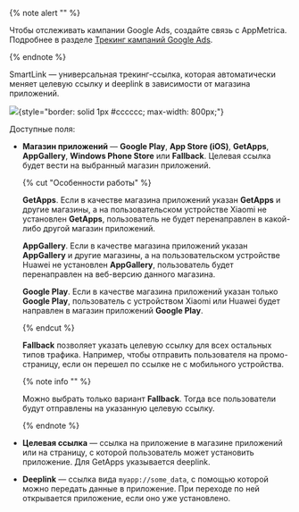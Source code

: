 {% note alert "" %}

Чтобы отслеживать кампании Google Ads, создайте связь с AppMetrica. Подробнее в разделе [Трекинг кампаний Google Ads](../adwords-settings.md).

{% endnote %}

SmartLink — универсальная трекинг-ссылка, которая автоматически меняет целевую ссылку и deeplink в зависимости от магазина приложений.

![](../../../_images/smart-link-{{locale}}.png){style="border: solid 1px #cccccc; max-width: 800px;"}

Доступные поля:

- **Магазин приложений** — **Google Play**, **App Store (iOS)**, **GetApps**, **AppGallery**, **Windows Phone Store** или **Fallback**. Целевая ссылка будет вести на выбранный магазин приложений.

    {% cut "Особенности работы" %}

    **GetApps**. Если в качестве магазина приложений указан **GetApps** и другие магазины, а на пользовательском устройстве Xiaomi не установлен **GetApps**, пользователь не будет перенаправлен в какой-либо другой магазин приложений.

    **AppGallery**. Если в качестве магазина приложений указан **AppGallery** и другие магазины, а на пользовательском устройстве Huawei не установлен **AppGallery**, пользователь будет перенаправлен на веб-версию данного магазина.

    **Google Play**. Если в качестве магазина приложений указан только **Google Play**, пользователь с устройством Xiaomi или Huawei будет направлен в магазин приложений **Google Play**.

    {% endcut %}

    **Fallback** позволяет указать целевую ссылку для всех остальных типов трафика. Например, чтобы отправить пользователя на промо-страницу, если он перешел по ссылке не с мобильного устройства.

    {% note info "" %}

    Можно выбрать только вариант **Fallback**. Тогда все пользователи будут отправлены на указанную целевую ссылку.

    {% endnote %}

- **Целевая ссылка** — ссылка на приложение в магазине приложений или на страницу, с которой пользователь может установить приложение. Для GetApps указывается deeplink.

- **Deeplink** — ссылка вида `myapp://some_data`, с помощью которой можно передать данные в приложение. При переходе по ней открывается приложение, если оно уже установлено.
